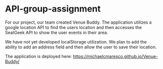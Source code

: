 # API-group-assignment


For our project, our team created Venue Buddy. The application utilizes a google location API to find the users location and then accesses the SeatGeek API to show the user events in their area.

We have not yet developed localStorage utilization. We plan to add the ability to add an address field and then allow the user to save their location.

The application is deployed here:   https://michaelcmaresco.github.io/Venue-Buddy/




